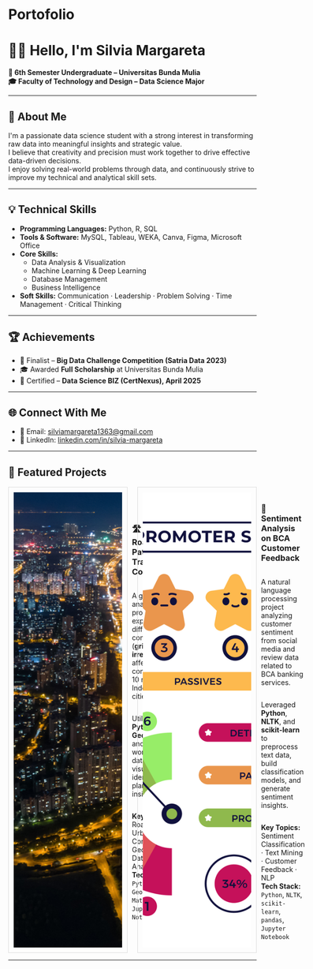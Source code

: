 # Portofolio

# 👩‍💻 Hello, I'm Silvia Margareta

**📍 6th Semester Undergraduate – Universitas Bunda Mulia**  
**🎓 Faculty of Technology and Design – Data Science Major**  

---

## 🧾 About Me  
I'm a passionate data science student with a strong interest in transforming raw data into meaningful insights and strategic value.  
I believe that creativity and precision must work together to drive effective data-driven decisions.  
I enjoy solving real-world problems through data, and continuously strive to improve my technical and analytical skill sets.

---

## 💡 Technical Skills

- **Programming Languages:** Python, R, SQL  
- **Tools & Software:** MySQL, Tableau, WEKA, Canva, Figma, Microsoft Office  
- **Core Skills:**  
  - Data Analysis & Visualization  
  - Machine Learning & Deep Learning  
  - Database Management  
  - Business Intelligence  
- **Soft Skills:** Communication · Leadership · Problem Solving · Time Management · Critical Thinking
  
---

## 🏆 Achievements

- 🎯 Finalist – **Big Data Challenge Competition (Satria Data 2023)**  
- 🎓 Awarded **Full Scholarship** at Universitas Bunda Mulia  
- 🥇 Certified – **Data Science BIZ (CertNexus), April 2025**

---

## 🌐 Connect With Me

- 📧 Email: [silviamargareta1363@gmail.com](mailto:silviamargareta1363@gmail.com)  
- 💼 LinkedIn: [linkedin.com/in/silvia-margareta](https://www.linkedin.com/in/silvia-margareta)

---

## 🚀 Featured Projects

<div style="display: flex; gap: 20px; align-items: stretch;">

  <div style="flex: 1; display: flex; gap: 20px; border: 1px solid #ddd; padding: 10px; min-height: 160px;">
    <img src="https://github.com/slviamrgrta/Portofolio/blob/main/Diagnostic%20Article.jpg?raw=true" 
         alt="Urban Traffic Cover" style="width: 360px; height: auto; object-fit: cover;"/>
    <div style="flex: 1; display: flex; flex-direction: column; justify-content: center;">
      <h3><a href="https://github.com/slviamrgrta/Diagnostic-Project" target="_blank" style="text-decoration: none;">🛣️ Urban Road Patterns & Traffic Congestion</a></h3>
      <p>A geospatial analysis project exploring how different road configurations (<strong>grid, radial, irregular</strong>) affect traffic congestion in 10 major Indonesian cities.</p>
      <p>Utilized <strong>Python</strong>, <strong>GeoPandas</strong>, and real-world traffic data to visualize and identify urban planning insights.</p>
      <p><strong>Key Topics:</strong> Road Design · Urban Congestion · Geospatial Data · Traffic Analysis<br/>
         <strong>Tech Stack:</strong> <code>Python</code>, <code>GeoPandas</code>, <code>Matplotlib</code>, <code>Jupyter Notebook</code></p>
    </div>
  </div>

  <div style="flex: 1; display: flex; gap: 20px; border: 1px solid #ddd; padding: 10px; min-height: 160px;">
    <img src="https://github.com/slviamrgrta/Portofolio/blob/main/Sentiment%20Analysis%20BCA.jpg" 
         alt="Sentiment Analysis BCA Cover" style="width: 360px; height: auto; object-fit: cover;"/>
    <div style="flex: 1; display: flex; flex-direction: column; justify-content: center;">
      <h3><a href="https://github.com/slviamrgrta/Sentiment-Analysis-BCA" target="_blank" style="text-decoration: none;">💬 Sentiment Analysis on BCA Customer Feedback</a></h3>
      <p>A natural language processing project analyzing customer sentiment from social media and review data related to BCA banking services.</p>
      <p>Leveraged <strong>Python</strong>, <strong>NLTK</strong>, and <strong>scikit-learn</strong> to preprocess text data, build classification models, and generate sentiment insights.</p>
      <p><strong>Key Topics:</strong> Sentiment Classification · Text Mining · Customer Feedback · NLP<br/>
         <strong>Tech Stack:</strong> <code>Python</code>, <code>NLTK</code>, <code>scikit-learn</code>, <code>pandas</code>, <code>Jupyter Notebook</code></p>
    </div>
  </div>

</div>

---

